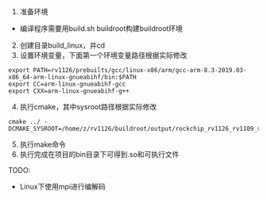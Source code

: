 1. 准备环境

+ 编译程序需要用build.sh buildroot构建buildroot环境
  
2. 创建目录build_linux，并cd
3. 设置环境变量，下面第一个环境变量路径根据实际修改
```
export PATH=rv1126/prebuilts/gcc/linux-x86/arm/gcc-arm-8.3-2019.03-x86_64-arm-linux-gnueabihf/bin:$PATH
export CC=arm-linux-gnueabihf-gcc
export CXX=arm-linux-gnueabihf-g++
```
4. 执行cmake，其中sysroot路径根据实际修改
```
cmake ../ -DCMAKE_SYSROOT=/home/z/rv1126/buildroot/output/rockchip_rv1126_rv1109_spi_nand/staging
```

5. 执行make命令
6. 执行完成在项目的bin目录下可得到.so和可执行文件

TODO:

+ Linux下使用mpi进行编解码